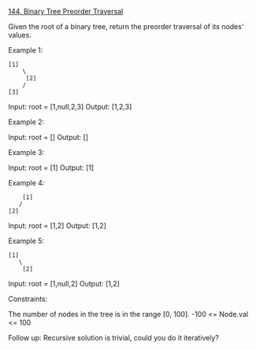 [144. Binary Tree Preorder Traversal](https://leetcode.com/problems/binary-tree-preorder-traversal/)

Given the root of a binary tree, return the preorder traversal of its nodes' values.

Example 1:

```
[1]
    \
     [2]
    /
[3]
```

Input: root = [1,null,2,3]
Output: [1,2,3]

Example 2:

Input: root = []
Output: []

Example 3:

Input: root = [1]
Output: [1]

Example 4:

```
    [1]
   /
[2]
```

Input: root = [1,2]
Output: [1,2]

Example 5:

```
[1]
   \
    [2]
```

Input: root = [1,null,2]
Output: [1,2]

Constraints:

The number of nodes in the tree is in the range [0, 100].
-100 <= Node.val <= 100

Follow up: Recursive solution is trivial, could you do it iteratively?

